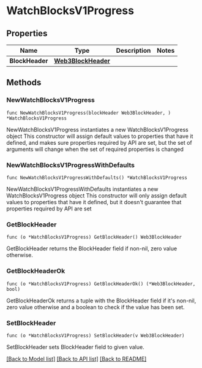 # WatchBlocksV1Progress

## Properties

Name | Type | Description | Notes
------------ | ------------- | ------------- | -------------
**BlockHeader** | [**Web3BlockHeader**](Web3BlockHeader.md) |  | 

## Methods

### NewWatchBlocksV1Progress

`func NewWatchBlocksV1Progress(blockHeader Web3BlockHeader, ) *WatchBlocksV1Progress`

NewWatchBlocksV1Progress instantiates a new WatchBlocksV1Progress object
This constructor will assign default values to properties that have it defined,
and makes sure properties required by API are set, but the set of arguments
will change when the set of required properties is changed

### NewWatchBlocksV1ProgressWithDefaults

`func NewWatchBlocksV1ProgressWithDefaults() *WatchBlocksV1Progress`

NewWatchBlocksV1ProgressWithDefaults instantiates a new WatchBlocksV1Progress object
This constructor will only assign default values to properties that have it defined,
but it doesn't guarantee that properties required by API are set

### GetBlockHeader

`func (o *WatchBlocksV1Progress) GetBlockHeader() Web3BlockHeader`

GetBlockHeader returns the BlockHeader field if non-nil, zero value otherwise.

### GetBlockHeaderOk

`func (o *WatchBlocksV1Progress) GetBlockHeaderOk() (*Web3BlockHeader, bool)`

GetBlockHeaderOk returns a tuple with the BlockHeader field if it's non-nil, zero value otherwise
and a boolean to check if the value has been set.

### SetBlockHeader

`func (o *WatchBlocksV1Progress) SetBlockHeader(v Web3BlockHeader)`

SetBlockHeader sets BlockHeader field to given value.



[[Back to Model list]](../README.md#documentation-for-models) [[Back to API list]](../README.md#documentation-for-api-endpoints) [[Back to README]](../README.md)


